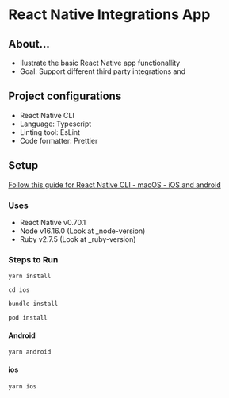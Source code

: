 # React Native Integrations App

<h2>About...</h2>

- Ilustrate the basic React Native app functionallity
- Goal: Support different third party integrations and

<h2>Project configurations</h2>

- React Native CLI
- Language: Typescript
- Linting tool: EsLint
- Code formatter: Prettier

<h2>Setup</h2>

[Follow this guide for React Native CLI - macOS - iOS and android](https://reactnative.dev/docs/environment-setup)

<h3>Uses</h3>

- React Native v0.70.1
- Node v16.16.0 (Look at \_node-version)
- Ruby v2.7.5 (Look at \_ruby-version)

<h3>Steps to Run</h3>

```
yarn install
```

```
cd ios
```

```
bundle install
```

```
pod install
```

<h4>Android</h4>

```
yarn android
```

<h4>ios</h4>

```
yarn ios
```
